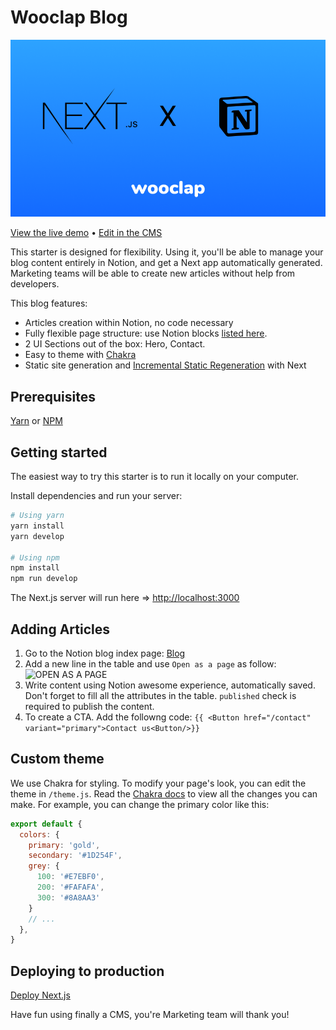 # Wooclap Blog

![HERO](public/hero.png)

[View the live demo](https://blog-wooclap.vercel.app/en/blog) • [Edit in the CMS](https://www.notion.so/arnaudjnn/d0aa40bcd23249c7a772aeaea62abdd0?v=f5d37922782e44fbaa232836e99456df)

This starter is designed for flexibility. Using it, you'll be able to manage your blog content entirely in Notion, and get a Next app automatically generated. Marketing teams will be able to create new articles without help from developers.

This blog features:

- Articles creation within Notion, no code necessary
- Fully flexible page structure: use Notion blocks [listed here](https://github.com/splitbee/react-notion#supported-blocks).
- 2 UI Sections out of the box: Hero, Contact.
- Easy to theme with [Chakra](https://next.chakra-ui.com/)
- Static site generation and [Incremental Static Regeneration](https://nextjs.org/docs/basic-features/data-fetching#incremental-static-regeneration) with Next

## Prerequisites

[Yarn](https://yarnpkg.com/en/) or [NPM](https://nodejs.org/)

## Getting started

The easiest way to try this starter is to run it locally on your computer.

Install dependencies and run your server:

```bash
# Using yarn
yarn install
yarn develop

# Using npm
npm install
npm run develop
```

The Next.js server will run here => [http://localhost:3000](http://localhost:3000)

## Adding Articles

1. Go to the Notion blog index page: [Blog](https://www.notion.so/arnaudjnn/d0aa40bcd23249c7a772aeaea62abdd0?v=f5d37922782e44fbaa232836e99456df)
2. Add a new line in the table and use ```Open as a page``` as follow:
![OPEN AS A PAGE](public/open-as-page.png)
3. Write content using Notion awesome experience, automatically saved. Don't forget to fill all the attributes in the table. ```published``` check is required to publish the content.
4. To create a CTA. Add the followng code:
```{{ <Button href="/contact" variant="primary">Contact us<Button/>}}```

## Custom theme

We use Chakra for styling. To modify your page's look, you can edit the theme in `/theme.js`. Read the [Chakra docs](https://next.chakra-ui.com/docs/theming/theme) to view all the changes you can make. For example, you can change the primary color like this:

```jsx
export default {
  colors: {
    primary: 'gold',
    secondary: '#1D254F',
    grey: {
      100: '#E7EBF0',
      200: '#FAFAFA',
      300: '#8A8AA3'
    }
    // ...
  },
}
```
## Deploying to production

[Deploy Next.js](https://nextjs.org/docs/deployment)

Have fun using finally a CMS, you're Marketing team will thank you!
